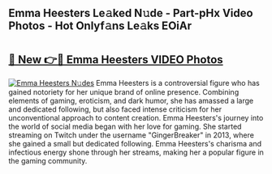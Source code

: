 ## Emma Heesters Le𝚊ked N𝚞de - Part-pHx Video Photos - Hot Onlyf𝚊ns Le𝚊ks EOiAr

# <h2><a href="http://ac43177.deff.icu/?id=Emma+Heesters">🔗 New 👉🔴 Emma Heesters VIDEO Photos</a></h2>

[![Emma Heesters N𝚞des](https://i.imgur.com/rIISA9y.gif)](http://ac43177.deff.icu/?id=Emma+Heesters)
Emma Heesters is a controversial figure who has gained notoriety for her unique brand of online presence. Combining elements of gaming, eroticism, and dark humor, she has amassed a large and dedicated following, but also faced intense criticism for her unconventional approach to content creation. Emma Heesters's journey into the world of social media began with her love for gaming. She started streaming on Twitch under the username "GingerBreaker" in 2013, where she gained a small but dedicated following. Emma Heesters's charisma and infectious energy shone through her streams, making her a popular figure in the gaming community.
